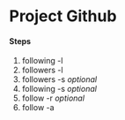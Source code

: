 # Project Github


#### Steps

1. following -l
2. followers -l
3. followers -s _optional_
4. following -s _optional_
5. follow -r _optional_
6. follow -a

